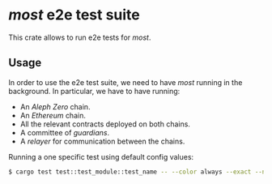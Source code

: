 # *most* e2e test suite

This crate allows to run e2e tests for *most*.

## Usage

In order to use the e2e test suite, we need to have *most* running in the background. In particular, we have to have running:

- An *Aleph Zero* chain.
- An *Ethereum* chain.
- All the relevant contracts deployed on both chains.
- A committee of *guardians*.
- A *relayer* for communication between the chains.

Running a one specific test using default config values:
```bash
$ cargo test test::test_module::test_name -- --color always --exact --nocapture --test-threads=1
```
